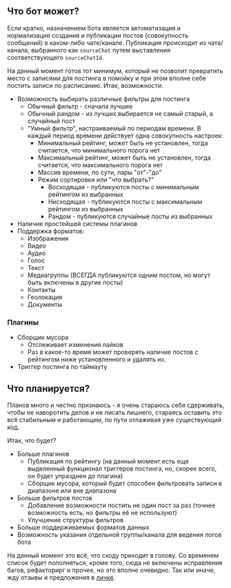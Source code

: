 ## Что бот может?

Если кратко, назначением бота является автоматизация и нормализация создания и
публикации постов (совокупность сообщений) в каком-либо чате/канале. Публикация
происходит из чата/канала, выбранного как `sourceChat` путем выставления
соответствующего `sourceChatId`.

На данный момент готов тот минимум, который не позволит превратить место с
записями для постинга в помойку и при этом вполне себе постить записи по
расписанию. Итак, возможности:

* Возможность выбирать различные фильтры для постинга
    * Обычный фильтр - сначала лучшие
    * Обычный рандом - из лучших выбирается не самый старый, а случайный пост
    * "Умный фильтр", настраиваемый по периодам времени. В каждый период
    времени действует одна совокупность настроек:
        * Минимальный рейтинг, может быть не установлен, тогда считается, что
        минимального порога нет
        * Максимальный рейтинг, может быть не установлен, тогда считается, что
        максимального порога нет
        * Массив времени, по сути, пары "от"-"до"
        * Режим сортировки или "что выбрать?"
            * Восходящая - публикуются посты с минимальным рейтингом из
            выбранных
            * Нисходящая - публикуются посты с максимальным рейтингом из
            выбранных
            * Рандом - публикуются случайные посты из выбранных
* Наличие простейшей системы плагинов
* Поддержка форматов:
    * Изображения
    * Видео
    * Аудио
    * Голос
    * Текст
    * Медиагруппы (ВСЕГДА публикуются одним постом, но могут быть включены в
    другие посты)
    * Контакты
    * Геолокация
    * Документы

### Плагины

* Сборщик мусора
    * Отслеживает изменения лайков
    * Раз в какое-то время может проверять наличие постов с рейтингом ниже
    установленного и удалять их.
* Триггер постинга по таймауту

## Что планируется?

Планов много и честно признаюсь - я очень стараюсь себя сдерживать, чтобы не
наворотить делов и не писать лишнего, стараясь оставить это всё стабильным и
работающим, по пути отлаживая уже существующий код.

Итак, что будет?

* Больше плагинов
    * Публикация по рейтингу (на данный момент есть еще выделенный функционал
    триггеров постинга, но, скорее всего, он будет упразднен до плагина)
    * Сборщик мусора, который будет способен фильтровать записи в диапазоне или
    вне диапазона
* Больше фильтров постов
    * Добавление возможности постить не один пост за раз (точнее возможность
    есть, но фильтры её не используют)
    * Улучшение структуры фильтров
* Больше поддерживаемых форматов данных
* Возможность указания отдельной группы/канала для ведения логов бота

На данный момент это всё, что сходу приходит в голову. Со временем список будет
пополняться, кроме того, сюда не включены исправления багов, рефакторирг и
прочее, но это вполне очевидно. Так или иначе, жду отзывы и предложения в
[личке](https://t.me/insanusmokrassar).

